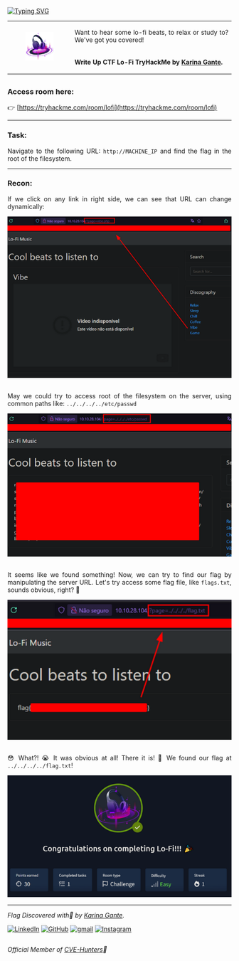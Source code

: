 <a href="https://git.io/typing-svg"><img src="https://readme-typing-svg.demolab.com?font=Fira+Code&duration=10000&pause=1000&color=AA07FF&width=435&lines=TryHackMe+-+Lo-Fi" alt="Typing SVG" /></a> 

<table style="width:100%; table-layout:fixed;">
  <tr>
    <td rowspan="2" style="width:20%; text-align:center;">
      <img src="./images/icon.png" alt="Descrição da imagem" style="max-width:50%; height:auto;" />
    </td>
    <td style="width:50%;"><p align="justify">Want to hear some lo-fi beats, to relax or study to? We've got you covered!</p></td>
  </tr>
  <tr>
    <td><p><strong><p align="justify">Write Up CTF Lo-Fi TryHackMe by <a href="https://karinagante.github.io/" target="_blank" rel="noopener noreferrer">Karina Gante</a>.</strong></p>
</td>
  </tr>
</table>

##

### Access room here:

👉 [https://tryhackme.com/room/lofi](https://tryhackme.com/room/lofi)

----

### Task: 
<p align="justify">Navigate to the following URL: <code>http://MACHINE_IP</code> and find the flag in the root of the filesystem.</p>

----

### Recon:
<p align="justify">If we click on any link in right side, we can see that URL can change dynamically:</p>

![Pages](./images/pages.png)

##

<p align="justify"> May we could try to access root of the filesystem on the server, using common paths like: <code>../../../../etc/passwd</code></p>

![Passwd](./images/passwd.png)

##

<p align="justify"> It seems like we found something! Now, we can try to find our flag by manipulating the server URL. Let's try access some flag file, like <code>flags.txt</code>, sounds obvious, right? 🤨</p>

![Flag](./images/flag.png)

##

<p align="justify"> 😳 What?! 😭 It was obvious at all! There it is! 🥳 We found our flag at <code>../../../../flag.txt</code>!</p>

![Done](./images/done.png)

----

*Flag Discovered with💜 by [Karina Gante](https://karinagante.github.io/).* 

[![LinkedIn](https://skillicons.dev/icons?i=linkedin&theme=dark)](https://www.linkedin.com/in/karina-gante/)
[![GitHub](https://skillicons.dev/icons?i=github&theme=dark)](https://www.github.com/KarinaGante/)
[![gmail](https://skillicons.dev/icons?i=gmail&theme=dark)](mailto:karina.g@aluno.ifsp.edu.br)
[![Instagram](https://skillicons.dev/icons?i=instagram&theme=dark)](https://www.instagram.com/karinovisk02/)

##

*Official Member of [CVE-Hunters](https://www.cvehunters.com/)🏹*